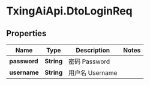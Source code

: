 # TxingAiApi.DtoLoginReq

## Properties

Name | Type | Description | Notes
------------ | ------------- | ------------- | -------------
**password** | **String** | 密码 Password | 
**username** | **String** | 用户名 Username | 


